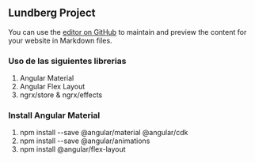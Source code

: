 ## Lundberg Project
You can use the [editor on GitHub](https://github.com/jesusvillamarin/Lundberg-project/edit/master/README.md) to maintain and preview the content for your website in Markdown files.

### Uso de las siguientes librerias 
1. Angular Material
2. Angular Flex Layout
3. ngrx/store & ngrx/effects

### Install Angular Material 
1. npm install --save @angular/material @angular/cdk
2. npm install --save @angular/animations
3. npm install @angular/flex-layout


